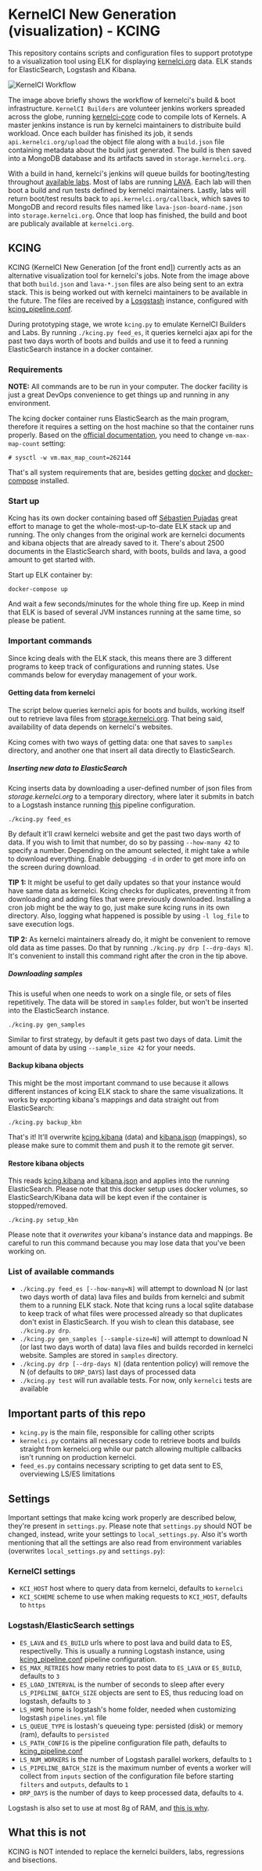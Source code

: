 # KernelCI New Generation (visualization) - KCING

This repository contains scripts and configuration files to support prototype to a visualization tool using ELK for displaying [kernelci.org](https://kernelci.org) data. ELK stands for ElasticSearch, Logstash and Kibana.

![KernelCI Workflow](img/KernelCI_Workflow.png "KernelCI Workflow")

The image above briefly shows the workflow of kernelci's build & boot infrastructure. `KernelCI Builders` are volunteer jenkins workers spreaded across the globe, running [kernelci-core](https://github.com/kernelci/kernelci-core) code to compile lots of Kernels. A master jenkins instance is run by kernelci maintainers to distribuite build workload. Once each builder has finished its job, it sends `api.kernelci.org/upload` the object file along with a `build.json` file containing metadata about the build just generated. The build is then saved into a MongoDB database and its artifacts saved in `storage.kernelci.org`.

With a build in hand, kernelci's jenkins will queue builds for booting/testing throughout [available labs](https://github.com/kernelci/kernelci-core/blob/master/labs.ini). Most of labs are running [LAVA](https://lavasoftware.org/). Each lab will then boot a build and run tests defined by kernelci maintainers. Lastly, labs will return boot/test results back to `api.kernelci.org/callback`, which saves to MongoDB and record results files named like `lava-json-board-name.json` into `storage.kernelci.org`. Once that loop has finished, the build and boot are publicaly available at `kernelci.org`.

## KCING

KCING (KernelCI New Generation [of the front end]) currently acts as an alternative visualization tool for kernelci's jobs. Note from the image above that both `build.json` and `lava-*.json` files are also being sent to an extra stack. This is being worked out with kernelci maintainers to be available in the future. The files are received by a [Losgstash](https://www.elastic.co/products/logstash) instance, configured with [kcing_pipeline.conf](kcing_pipeline.conf).

During prototyping stage, we wrote `kcing.py` to emulate KernelCI Builders and Labs. By running `./kcing.py feed_es`, it queries kernelci ajax api for the past two days worth of boots and builds and use it to feed a running ElasticSearch instance in a docker container.

### Requirements

**NOTE:** All commands are to be run in your computer. The docker facility is just a great DevOps convenience to get things up and running in any environment.

The kcing docker container runs ElasticSearch as the main program, therefore it requires a setting on the host machine so that the container runs properly. Based on the [official documentation](https://www.elastic.co/guide/en/elasticsearch/reference/current/vm-max-map-count.html#vm-max-map-count), you need to change `vm-max-map-count` setting:

    # sysctl -w vm.max_map_count=262144

That's all system requirements that are, besides getting [docker](https://docs.docker.com/install/linux/docker-ce/debian/) and [docker-compose](https://docs.docker.com/compose/install/) installed.

### Start up

Kcing has its own docker containing based off [Sébastien Pujadas](https://hub.docker.com/r/sebp/elk) great effort to manage to get the whole-most-up-to-date ELK stack up and running. The only changes from the original work are kernelci documents and kibana objects that are already saved to it. There's about 2500 documents in the ElasticSearch shard, with boots, builds and lava, a good amount to get started with.

Start up ELK container by:

    docker-compose up

And wait a few seconds/minutes for the whole thing fire up. Keep in mind that ELK is based of several JVM instances running at the same time, so please be patient.


### Important commands

Since kcing deals with the ELK stack, this means there are 3 different programs to keep track of configurations and running states. Use commands below for everyday management of your work.

#### Getting data from kernelci

The script below queries kernelci apis for boots and builds, working itself out to retrieve lava files from [storage.kernelci.org](https://storage.kernelci.org). That being said, availability of data depends on kernelci's websites.

Kcing comes with two ways of getting data: one that saves to `samples` directory, and another one that insert all data directly to ElasticSearch.

##### Inserting new data to ElasticSearch

Kcing inserts data by downloading a user-defined number of json files from *storage.kernelci.org* to a temporary directory, where later it submits in batch to a Logstash instance running [this](kcing_pipeline.conf) pipeline configuration.

    ./kcing.py feed_es

By default it'll crawl kernelci website and get the past two days worth of data. If you wish to limit that number, do so by passing `--how-many 42` to specify a number. Depending on the amount selected, it might take a while to download everything. Enable debugging `-d` in order to get more info on the screen during download.

**TIP 1:** It might be useful to get daily updates so that your instance would have same data as kernelci. Kcing checks for duplicates, preventing it from downloading and adding files that were previously downloaded. Installing a cron job might be the way to go, just make sure kcing runs in its own directory. Also, logging what happened is possible by using `-l log_file` to save execution logs.

**TIP 2:** As kernelci maintainers already do, it might be convenient to remove old data as time passes. Do that by running `./kcing.py drp [--drp-days N]`. It's convenient to install this command right after the cron in the tip above.

##### Downloading samples

This is useful when one needs to work on a single file, or sets of files repetitively. The data will be stored in `samples` folder, but won't be inserted into the ElasticSearch instance.

    ./kcing.py gen_samples

Similar to first strategy, by default it gets past two days of data. Limit the amount of data by using `--sample_size 42` for your needs.

#### Backup kibana objects

This might be the most important command to use because it allows different instances of kcing ELK stack to share the same visualizations. It works by exporting kibana's mappings and data straight out from ElasticSearch:

    ./kcing.py backup_kbn

That's it! It'll overwrite [kcing.kibana](kcing.kibana) (data) and [kibana.json](mapping_templates/kibana.json) (mappings), so please make sure to commit them and push it to the remote git server.

#### Restore kibana objects

This reads [kcing.kibana](kcing.kibana) and [kibana.json](mapping_templates/kibana.json) and applies into the running ElasticSearch. Please note that this docker setup uses docker volumes, so ElasticSearch/Kibana data will be kept even if the container is stopped/removed.

    ./kcing.py setup_kbn

Please note that it *overwrites* your kibana's instance data and mappings. Be careful to run this command because you may lose data that you've been working on.

### List of available commands

- `./kcing.py feed_es [--how-many=N]` will attempt to download N (or last two days worth of data) lava files and builds from kernelci and submit them to a running ELK stack. Note that kcing runs a local sqlite database to keep track of what files were processed already so that duplicates don't exist in ElasticSearch. If you wish to clean this database, see `./kcing.py drp`.
- `./kcing.py gen_samples [--sample-size=N]` will attempt to download N (or last two days worth of data) lava files and builds recorded in kernelci website. Samples are stored in `samples` directory.
- `./kcing.py drp [--drp-days N]` (data rentention policy) will remove the N (of defaults to `DRP_DAYS`) last days of processed data
- `./kcing.py test` will run available tests. For now, only `kernelci` tests are available

## Important parts of this repo

- `kcing.py` is the main file, responsible for calling other scripts
- `kernelci.py` contains all necessary code to retrieve boots and builds straight from kernelci.org while our patch allowing multiple callbacks isn't running on production kernelci.
- `feed_es.py` contains necessary scripting to get data sent to ES, overviewing LS/ES limitations

## Settings

Important settings that make kcing work properly are described below, they're present in `settings.py`. Please note that `settings.py` should NOT be changed, instead, write your settings to `local_settings.py`. Also it's worth mentioning that all the settings are also read from environment variables (overwrites `local_settings.py` and `settings.py`):

### KernelCI settings
- `KCI_HOST` host where to query data from kernelci, defaults to `kernelci`
- `KCI_SCHEME` scheme to use when making requests to `KCI_HOST`, defaults to `https`

### Logstash/ElasticSearch settings
- `ES_LAVA` and `ES_BUILD` urls where to post lava and build data to ES, respectivelly. This is usually a running Logstash instance, using [kcing_pipeline.conf](kcing_pipeline.conf) pipeline configuration.
- `ES_MAX_RETRIES` how many retries to post data to `ES_LAVA` or `ES_BUILD`, defaults to `3`
- `ES_LOAD_INTERVAL` is the number of seconds to sleep after every `LS_PIPELINE_BATCH_SIZE` objects are sent to ES, thus reducing load on logstash, defaults to `3`
- `LS_HOME` home is logstash's home folder, needed when customizing logstash `pipelines.yml` file
- `LS_QUEUE_TYPE` is lostash's queueing type: persisted (disk) or memory (ram), defaults to `persisted`
- `LS_PATH_CONFIG` is the pipeline configuration file path, defaults to [kcing_pipeline.conf](kcing_pipeline.conf)
- `LS_NUM_WORKERS` is the number of Logstash parallel workers, defaults to `1`
- `LS_PIPELINE_BATCH_SIZE` is the maximum number of events a worker will collect from `inputs` section of the configuration file before starting `filters` and `outputs`, defaults to `1`
- `DRP_DAYS` is the number of days to keep processed data, defaults to `4`. 

Logstash is also set to use at most 8g of RAM, and [this is why](LOGSTASH_SETUP.md).

## What this is not

KCING is NOT intended to replace the kernelci builders, labs, regressions and bisections.
